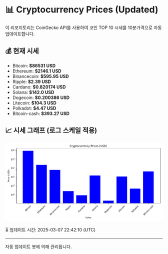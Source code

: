 
# 📊 Cryptocurrency Prices (Updated)

이 리포지토리는 CoinGecko API를 사용하여 코인 TOP 10 시세를 10분가격으로 자동 업데이트합니다.

## 💰 현재 시세
- Bitcoin: **$86531 USD**
- Ethereum: **$2146.1 USD**
- Binancecoin: **$595.95 USD**
- Ripple: **$2.39 USD**
- Cardano: **$0.820174 USD**
- Solana: **$142.0 USD**
- Dogecoin: **$0.200386 USD**
- Litecoin: **$104.3 USD**
- Polkadot: **$4.47 USD**
- Bitcoin-cash: **$393.27 USD**

## 📈 시세 그래프 (로그 스케일 적용)
![Crypto Prices](crypto_prices.png)

⏳ 업데이트 시간: 2025-03-07 22:42:10 (UTC)

---
자동 업데이트 봇에 의해 관리됩니다.
